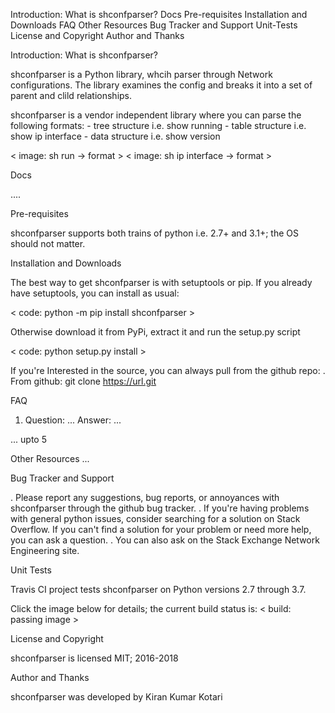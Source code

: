 Introduction: What is shconfparser?
Docs
Pre-requisites
Installation and Downloads
FAQ
Other Resources
Bug Tracker and Support
Unit-Tests
License and Copyright
Author and Thanks

Introduction: What is shconfparser?

shconfparser is a Python library, whcih parser through Network configurations. 
The library examines the config and breaks it into a set of parent and clild relationships.

shconfparser is a vendor independent library where you can parse the following formats:
    - tree structure i.e. show running
    - table structure i.e. show ip interface
    - data structure i.e. show version

< image: sh run -> format >
< image: sh ip interface -> format >


Docs

....

Pre-requisites

shconfparser supports both trains of python i.e. 2.7+ and 3.1+;
the OS should not matter.

Installation and Downloads

The best way to get shconfparser is with setuptools or pip. If you already 
have setuptools, you can install as usual: 

< code: python -m pip install shconfparser >

Otherwise download it from PyPi, extract it and run the setup.py script

< code: python setup.py install >

If you're Interested in the source, you can always pull from the github repo:
. From github:
    git clone https://url.git

FAQ

1. Question: ...
Answer: ...

...
upto 5

Other Resources
...

Bug Tracker and Support

. Please report any suggestions, bug reports, or annoyances with shconfparser through the github bug tracker.
. If you're having problems with general python issues, consider searching for a solution on Stack Overflow. 
If you can't find a solution for your problem or need more help, you can ask a question.
. You can also ask on the Stack Exchange Network Engineering site.

Unit Tests

Travis CI project tests shconfparser on Python versions 2.7 through 3.7.

Click the image below for details; the current build status is:
< build: passing image >

License and Copyright

shconfparser is licensed MIT; 2016-2018

Author and Thanks

shconfparser was developed by Kiran Kumar Kotari


